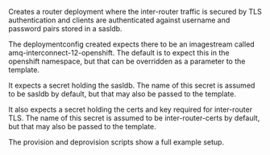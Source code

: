 Creates a router deployment where the inter-router traffic is secured
by TLS authentication and clients are authenticated against username
and password pairs stored in a sasldb.

The deploymentconfig created expects there to be an imagestream called
amq-interconnect-12-openshift. The default is to expect this in the
openshift namespace, but that can be overridden as a parameter to the
template.

It expects a secret holding the sasldb. The name of this secret is
assumed to be sasldb by default, but that may also be passed to the
template.

It also expects a secret holding the certs and key required for
inter-router TLS. The name of this secret is assumed to be
inter-router-certs by default, but that may also be passed to the
template.

The provision and deprovision scripts show a full example setup.